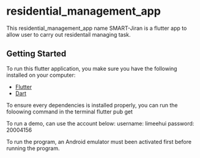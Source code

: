 # residential_management_app

This residential_management_app name SMART-Jiran is a flutter app to allow user to carry out residentail managing task.

## Getting Started

To run this flutter application, you make sure you have the following installed on your computer:

- [Flutter](https://flutter.dev/docs/get-started/install)
- [Dart](https://dart.dev/get-dart)

To ensure every dependencies is installed properly, you can run the foloowing command in the terminal
flutter pub get

To run a demo, can use the account below:
username: limeehui
password: 20004156

To run the program, an Android emulator must been activated first before running the program.

